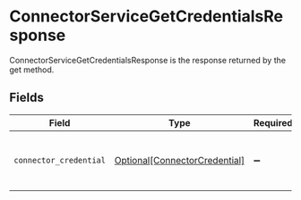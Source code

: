 # ConnectorServiceGetCredentialsResponse

ConnectorServiceGetCredentialsResponse is the response returned by the get method.


## Fields

| Field                                                                          | Type                                                                           | Required                                                                       | Description                                                                    |
| ------------------------------------------------------------------------------ | ------------------------------------------------------------------------------ | ------------------------------------------------------------------------------ | ------------------------------------------------------------------------------ |
| `connector_credential`                                                         | [Optional[ConnectorCredential]](../../models/shared/connectorcredential.md)    | :heavy_minus_sign:                                                             | ConnectorCredential is used by a connector to authenticate with conductor one. |